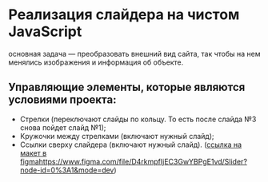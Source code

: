 # Реализация слайдера на чистом JavaScript
основная задача — преобразовать внешний вид сайта, так чтобы на нем менялись изображения и информация об объекте.
## Управляющие элементы, которые являются условиями проекта:
* Стрелки (переключают слайды по кольцу. То есть после слайда №3 снова пойдет слайд №1);
* Кружочки между стрелками (включают нужный слайд);
* Ссылки сверху слайдера (включают нужный слайд).
  ([ссылка на макет в figma](https://www.figma.com/file/D4rkmpfIjEC3GwYBPgE1vd/Slider?node-id=0%3A1&mode=dev)https://www.figma.com/file/D4rkmpfIjEC3GwYBPgE1vd/Slider?node-id=0%3A1&mode=dev)

